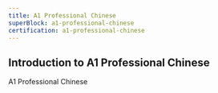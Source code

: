 ```yaml
---
title: A1 Professional Chinese
superBlock: a1-professional-chinese
certification: a1-professional-chinese
---
```


## Introduction to A1 Professional Chinese

A1 Professional Chinese
